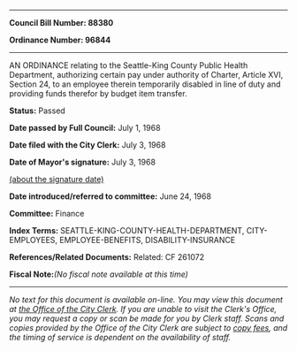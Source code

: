 

********

**Council Bill Number: 88380**
   
**Ordinance Number: 96844**
********

 AN ORDINANCE relating to the Seattle-King County Public Health Department, authorizing certain pay under authority of Charter, Article XVI, Section 24, to an employee therein temporarily disabled in line of duty and providing funds therefor by budget item transfer.

**Status:** Passed
   
**Date passed by Full Council:** July 1, 1968
   
**Date filed with the City Clerk:** July 3, 1968
   
**Date of Mayor's signature:** July 3, 1968
   
[(about the signature date)](/~public/approvaldate.htm)
   
   
   
**Date introduced/referred to committee:** June 24, 1968
   
**Committee:** Finance
   
   
**Index Terms:** SEATTLE-KING-COUNTY-HEALTH-DEPARTMENT, CITY-EMPLOYEES, EMPLOYEE-BENEFITS, DISABILITY-INSURANCE

**References/Related Documents:** Related: CF 261072

**Fiscal Note:**_(No fiscal note available at this time)_
********

_No text for this document is available on-line. You may view this document at [the Office of the City Clerk](http://www.seattle.gov/leg/clerk/contactUs.htm). If you are unable to visit the Clerk's Office, you may request a copy or scan be made for you by Clerk staff. Scans and copies provided by the Office of the City Clerk are subject to [copy fees](http://clerk.seattle.gov/~public/clerkfees.htm), and the timing of service is dependent on the availability of staff._

